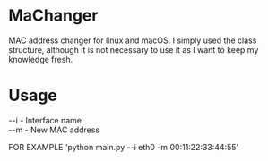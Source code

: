 # MaChanger
 MAC address changer for linux and macOS.
 I simply used the class structure, although it is not necessary to use it as I want to keep my knowledge fresh.
# Usage

 --i                           - Interface name <br>
 --m                           - New MAC address <br>

  FOR EXAMPLE
 'python main.py --i eth0 -m 00:11:22:33:44:55'

 
 
